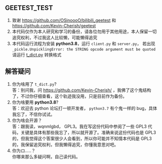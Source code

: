 GEETEST_TEST
-----------------------
1. 致谢 https://github.com/OSinoooO/bilibili_geetest 和 https://github.com/Kevin-Cherish/geetest
1. 本代码仅作为本人研究和学习的备份，请各位勿用于其他用途，本人保留一切追究权利，不过我这人比较懒，可能懒得追究
1. 本代码运行流程为安装 **python3.8**，运行 `client.py` 和 `server.py`， 若出现 `_pickle.UnpicklingError: the STRING opcode argument must be quoted` 请运行 [t_dict.py](server_core/conf/t_dict.py) 转换格式


解答疑问
--------
1. 你为啥用了 `t_dict.py`?  
答：别问我，问 https://github.com/Kevin-Cherish/ ，我佛了这个鬼结构了，不过你仔细查看，这个轨迹我没用，只是目前作为备份。
1. 你为啥要用 **python3.8**?  
答：欢迎去 python 论坛打一顿开发者， `python3.7` 有个鬼一样的 bug，具体我忘了，不信你试试。
1. 你为啥会开源？  
答：跟我读，wqnmlgbd， GPL3。我在写这份代码中参阅了一些 GPL3 代码，关键是具体有那些我忘了，所以就开源了。准确来说这份代码也是 GPL3 的，但我觉得这个答案很少人会看到，所以你可能并不知情本代码是 GPL3 的，我保留追究权利，但我懒得追究，你懂我意思对吧。
1. 你为ロ.....？  
你哪来那么多疑问啊，自己读代码。